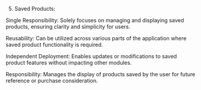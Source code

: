 5. Saved Products:

Single Responsibility: Solely focuses on managing and displaying saved products, ensuring clarity and simplicity for users.

Reusability: Can be utilized across various parts of the application where saved product functionality is required.

Independent Deployment: Enables updates or modifications to saved product features without impacting other modules.

Responsibility: Manages the display of products saved by the user for future reference or purchase consideration.
